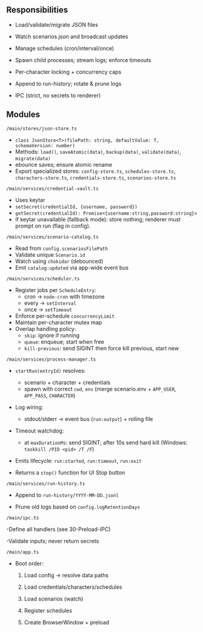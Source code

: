 ## Responsibilities

- Load/validate/migrate JSON files

- Watch scenarios.json and broadcast updates

- Manage schedules (cron/interval/once)

- Spawn child processes; stream logs; enforce timeouts

- Per-character locking + concurrency caps

- Append to run-history; rotate & prune logs

- IPC (strict, no secrets to renderer)

## Modules
`/main/stores/json-store.ts`
- `class JsonStore<T>(filePath: string, defaultValue: T, schemaVersion: number)`
- Methods: `load()`, `saveAtomic(data)`, `backup(data)`, `validate(data)`, `migrate(data)`
- ebounce saves; ensure atomic rename
- Export specialized stores: `config-store.ts`, `schedules-store.ts`, `characters-store.ts`, `credentials-store.ts`, `scenarios-store.ts`

`/main/services/credential-vault.ts`
- Uses keytar
- `setSecret(credentialId, {username, password})`
- `getSecret(credentialId): Promise<{username:string,password:string}>`
- If keytar unavailable (fallback mode): store nothing; renderer must prompt on run (flag in config).

`/main/services/scenario-catalog.ts`
- Read from `config.scenariosFilePath`
- Validate unique `Scenario.id`
- Watch using `chokidar` (debounced)
- Emit `catalog:updated` via app-wide event bus

`/main/services/scheduler.ts`
- Register jobs per `ScheduleEntry`:
    - cron → `node-cron` with timezone
    - every → `setInterval`
    - once → `setTimeout`
- Enforce per-schedule `concurrencyLimit`
- Maintain per-character mutex map
- Overlap handling policy:
    - `skip`: ignore if running
    - `queue`: enqueue; start when free
    - `kill-previous`: send SIGINT then force kill previous, start new

`/main/services/process-manager.ts`

- `startRun(entryId)` resolves:
    - scenario + character + credentials
    - spawn with correct `cwd`, `env` (merge scenario.env + `APP_USER`, `APP_PASS`, `CHARACTER`)

- Log wiring:
    - stdout/stderr → event bus (`run:output`) + rolling file

- Timeout watchdog:
    - at `maxDurationMs`: send SIGINT; after 10s send hard kill (Windows: `taskkill /PID <pid> /T /F`)

- Emits lifecycle: `run:started`, `run:timeout`, `run:exit`
- Returns a `stop()` function for UI Stop button

`/main/services/run-history.ts`

- Append to `run-history/YYYY-MM-DD.jsonl`

- Prune old logs based on `config.logRetentionDays`

`/main/ipc.ts`

-Define all handlers (see 30-Preload-IPC)

-Validate inputs; never return secrets

`/main/app.ts`

- Boot order:
  1. Load config → resolve data paths

  1. Load credentials/characters/schedules

  1. Load scenarios (watch)

  1. Register schedules

  1. Create BrowserWindow + preload